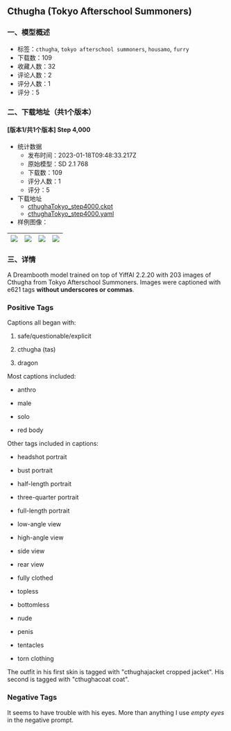 ## Cthugha (Tokyo Afterschool Summoners)
### 一、模型概述

- 标签：`cthugha`, `tokyo afterschool summoners`, `housamo`, `furry`
- 下载数：109
- 收藏人数：32
- 评论人数：2
- 评分人数：1
- 评分：5

### 二、下载地址（共1个版本）

#### [版本1/共1个版本] Step 4,000

- 统计数据
  - 发布时间：2023-01-18T09:48:33.217Z
  - 原始模型：SD 2.1 768
  - 下载数：109
  - 评分人数：1
  - 评分：5
- 下载地址
  - [cthughaTokyo_step4000.ckpt](https://civitai.com/api/download/models/5432)
  - [cthughaTokyo_step4000.yaml](https://civitai.com/api/download/models/5432?type=Config&format=Other)
- 样例图像：

| <img src="https://image.civitai.com/xG1nkqKTMzGDvpLrqFT7WA/bf429d10-704d-4d19-b7d0-032722758d00/width=450/42837.jpeg" /> | <img src="https://image.civitai.com/xG1nkqKTMzGDvpLrqFT7WA/dae0aba6-2993-4c06-6729-0cb2d9f5cd00/width=450/42842.jpeg" /> | <img src="https://image.civitai.com/xG1nkqKTMzGDvpLrqFT7WA/25d0c545-4b58-4581-d54f-572142334400/width=450/42841.jpeg" /> | <img src="https://image.civitai.com/xG1nkqKTMzGDvpLrqFT7WA/f22278b4-23f7-4c25-902e-94b45acb2000/width=450/42840.jpeg" /> |
| ---- | ---- | ---- | ---- |


### 三、详情
<p>A Dreambooth model trained on top of YiffAI 2.2.20 with 203 images of Cthugha from Tokyo Afterschool Summoners. Images were captioned with e621 tags <strong>without underscores or commas</strong>.</p><p></p><h3>Positive Tags</h3><p>Captions all began with:</p><ol><li><p>safe/questionable/explicit</p></li><li><p>cthugha (tas)</p></li><li><p>dragon</p></li></ol><p></p><p>Most captions included:</p><ul><li><p>anthro</p></li><li><p>male</p></li><li><p>solo</p></li><li><p>red body</p></li></ul><p></p><p>Other tags included in captions:</p><ul><li><p>headshot portrait</p></li><li><p>bust portrait</p></li><li><p>half-length portrait</p></li><li><p>three-quarter portrait</p></li><li><p>full-length portrait</p></li><li><p>low-angle view</p></li><li><p>high-angle view</p></li><li><p>side view</p></li><li><p>rear view</p></li><li><p>fully clothed</p></li><li><p>topless</p></li><li><p>bottomless</p></li><li><p>nude</p></li><li><p>penis</p></li><li><p>tentacles</p></li><li><p>torn clothing</p></li></ul><p></p><p>The outfit in his first skin is tagged with "cthughajacket cropped jacket". His second is tagged with "cthughacoat coat".</p><p></p><h3>Negative Tags</h3><p>It seems to have trouble with his eyes. More than anything I use <em>empty eyes</em> in the negative prompt.</p>